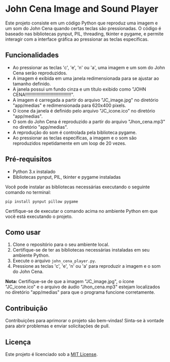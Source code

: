 # John Cena Image and Sound Player

Este projeto consiste em um código Python que reproduz uma imagem e um som do John Cena quando certas teclas são pressionadas. O código é baseado nas bibliotecas pynput, PIL, threading, tkinter e pygame, e permite interagir com a interface gráfica ao pressionar as teclas específicas.

## Funcionalidades

- Ao pressionar as teclas 'c', 'e', 'n' ou 'a', uma imagem e um som do John Cena serão reproduzidos.
- A imagem é exibida em uma janela redimensionada para se ajustar ao tamanho definido.
- A janela possui um fundo cinza e um título exibido como "JOHN CENA!!!!!!!!!!!!!!!!!!!!!!!!!!!!!!!!!!!!".
- A imagem é carregada a partir do arquivo "JC_image.jpg" no diretório "app/medias" e redimensionada para 620x400 pixels.
- O ícone da janela é definido pelo arquivo "JC_icone.ico" no diretório "app/medias".
- O som do John Cena é reproduzido a partir do arquivo "Jhon_cena.mp3" no diretório "app/medias".
- A reprodução do som é controlada pela biblioteca pygame.
- Ao pressionar as teclas específicas, a imagem e o som são reproduzidos repetidamente em um loop de 20 vezes.

## Pré-requisitos

- Python 3.x instalado
- Bibliotecas pynput, PIL, tkinter e pygame instaladas

Você pode instalar as bibliotecas necessárias executando o seguinte comando no terminal:

```
pip install pynput pillow pygame
```

Certifique-se de executar o comando acima no ambiente Python em que você está executando o projeto.

## Como usar

1. Clone o repositório para o seu ambiente local.
2. Certifique-se de ter as bibliotecas necessárias instaladas em seu ambiente Python.
3. Execute o arquivo `john_cena_player.py`.
4. Pressione as teclas 'c', 'e', 'n' ou 'a' para reproduzir a imagem e o som do John Cena.

**Nota:** Certifique-se de que a imagem "JC_image.jpg", o ícone "JC_icone.ico" e o arquivo de áudio "Jhon_cena.mp3" estejam localizados no diretório "app/medias" para que o programa funcione corretamente.

## Contribuição

Contribuições para aprimorar o projeto são bem-vindas! Sinta-se à vontade para abrir problemas e enviar solicitações de pull.

## Licença

Este projeto é licenciado sob a [MIT License](LICENSE).

